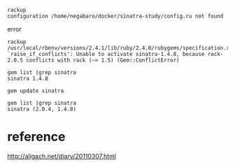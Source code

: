 
```
rackup
configuration /home/negabaro/docker/sinatra-study/config.ru not found
```


error

```
rackup
/usr/local/rbenv/versions/2.4.1/lib/ruby/2.4.0/rubygems/specification.rb:2291:in `raise_if_conflicts': Unable to activate sinatra-1.4.8, because rack-2.0.5 conflicts with rack (~> 1.5) (Gem::ConflictError)
```

```
gem list |grep sinatra
sinatra 1.4.8
```

```
gem update sinatra
```

```
gem list |grep sinatra
sinatra (2.0.4, 1.4.8)
```


# reference

http://aligach.net/diary/20110307.html